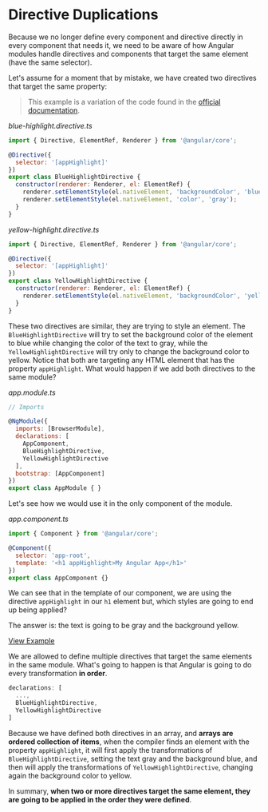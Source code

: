 # Directive Duplications

Because we no longer define every component and directive directly in every component that needs it, we need to be aware of how Angular modules handle directives and components that target the same element \(have the same selector\).

Let's assume for a moment that by mistake, we have created two directives that target the same property:

> This example is a variation of the code found in the [official documentation](https://angular.io/docs/ts/latest/guide/ngmodule.html#!#resolve-conflicts).

_blue-highlight.directive.ts_

```javascript
import { Directive, ElementRef, Renderer } from '@angular/core';

@Directive({
  selector: '[appHighlight]'
})
export class BlueHighlightDirective {
  constructor(renderer: Renderer, el: ElementRef) {
    renderer.setElementStyle(el.nativeElement, 'backgroundColor', 'blue');
    renderer.setElementStyle(el.nativeElement, 'color', 'gray');
  }
}
```

_yellow-highlight.directive.ts_

```javascript
import { Directive, ElementRef, Renderer } from '@angular/core';

@Directive({
  selector: '[appHighlight]'
})
export class YellowHighlightDirective {
  constructor(renderer: Renderer, el: ElementRef) {
    renderer.setElementStyle(el.nativeElement, 'backgroundColor', 'yellow');
  }
}
```

These two directives are similar, they are trying to style an element. The `BlueHighlightDirective` will try to set the background color of the element to blue while changing the color of the text to gray, while the `YellowHighlightDirective` will try only to change the background color to yellow. Notice that both are targeting any HTML element that has the property `appHighlight`. What would happen if we add both directives to the same module?

_app.module.ts_

```javascript
// Imports

@NgModule({
  imports: [BrowserModule],
  declarations: [
    AppComponent,
    BlueHighlightDirective,
    YellowHighlightDirective
  ],
  bootstrap: [AppComponent]
})
export class AppModule { }
```

Let's see how we would use it in the only component of the module.

_app.component.ts_

```javascript
import { Component } from '@angular/core';

@Component({
  selector: 'app-root',
  template: '<h1 appHighlight>My Angular App</h1>'
})
export class AppComponent {}
```

We can see that in the template of our component, we are using the directive `appHighlight` in our `h1` element but, which styles are going to end up being applied?

The answer is: the text is going to be gray and the background yellow.

[View Example](https://plnkr.co/edit/yY3RRPDxf6urDfsMVNik?p=preview)

We are allowed to define multiple directives that target the same elements in the same module. What's going to happen is that Angular is going to do every transformation **in order**.

```javascript
declarations: [
  ...,
  BlueHighlightDirective,
  YellowHighlightDirective
]
```

Because we have defined both directives in an array, and **arrays are ordered collection of items**, when the compiler finds an element with the property `appHighlight`, it will first apply the transformations of `BlueHighlightDirective`, setting the text gray and the background blue, and then will apply the transformations of `YellowHighlightDirective`, changing again the background color to yellow.

In summary, **when two or more directives target the same element, they are going to be applied in the order they were defined**.

